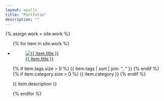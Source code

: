 ```yaml
---
layout: apollo
title: "Portfolio"
description: ""
---
```


{% assign work = site.work %}
<ul class="posts">
{% for item in site.work %}
<li class="row">
  <a href="{{ item.url }}" title="{{ item.title }}">
    <figure>
      <img src="{{ item.thumbnail }}" alt="{{ item.title }}" />
      <figcaption>{{ item.title }}</figcaption>
    </figure>
  </a>
  <div class="post-meta">
    {% if item.tags.size > 0 %}
      <span class="tags">
        <i aria-hidden class="fas fa-tags" title="Tags"></i> {{ item.tags | sort | join: ", " }}
      </span>
    {% endif %}
    {% if item.category.size > 0 %}
      <span class="category">{{ item.category }}</span>
    {% endif %}
  </div>
  <p>{{ item.description }}</p>
</li>
{% endfor %}
</ul>
